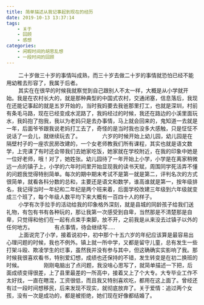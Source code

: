 ```yaml
---
title: 简单描述从我记事起到现在的经历
date: 2019-10-13 13:37:14
tags: 
    - 关于
    - 回顾
    - 感想 
categories: 
    - 闲暇时间的胡思乱想
    - 一段时间的回顾
---
```


&nbsp;&nbsp;&nbsp;&nbsp;&nbsp;&nbsp;&nbsp;&nbsp;二十岁做三十岁的事情叫成熟，而三十岁去做二十岁的事情就恐怕已经不能用幼稚去形容了，我属于后者。  
&nbsp;&nbsp;&nbsp;&nbsp;&nbsp;&nbsp;&nbsp;&nbsp;其实在在很早的时候我就察觉到自己跟别人不太一样，大概是从小学就开始。我是在农村长大的，就是那种典型的中国式农村，交通闭塞，信息落后，我现在还能记事起的就是五岁开始的，当时我妈要去我爸那里打工，也就是深圳，村前有条毛马路，现在已经变成水泥路了，我妈经过的时候，我还在路边的小溪里面玩水，我妈抱了抱我，我以为老妈只是去办事情，马上就会回来的，鬼知道一去就是一年，后面爷爷跟我说老妈打工去了，奇怪的是当时我也没多大感触，只是怔怔不说话了一会儿，就继续玩去了。　　
&nbsp;&nbsp;&nbsp;&nbsp;&nbsp;&nbsp;&nbsp;&nbsp;六岁的时候开始上幼儿园，幼儿园是在隔壁村子的一座农民房改建的，一个女老师教我们所有课程，其实也就是语文数学，上完课了有时还会带我们去她家吃饭，她家就在学校附近，在我的印象中她是一位好老师，哦！对了，她姓张。幼儿园待了一年开始上小学，小学是在离家稍微远一点的镇子上，小学的六年时间里开始显现我的读书天赋，周围同学死活弄不懂的问题我觉得特别简单。每次的期中期末考试不是第一就是第二，评判名次的方式很简单，就看各科分数的总和，主要还是语文和数学，谁高谁就是第一，按年级排名，我记得当时一年纪和二年纪是两个班来着，后面学校改建三年级到六年级就变成三个班了，每个年级人数平均下来大概有一百四十人的样子。  
&nbsp;&nbsp;&nbsp;&nbsp;&nbsp;&nbsp;&nbsp;&nbsp;小学有次手拉手的活动给我的印象格外深刻，就是县城的同龄孩子给我们送礼物，有包有书有各种玩的，那让我第一次感受到自卑，当然那是不清楚那是自卑，只觉得和他们在一起有点束手束脚，放不开，之前我是从来没去过镇子以外的任何地方。　　
&nbsp;&nbsp;&nbsp;&nbsp;&nbsp;&nbsp;&nbsp;&nbsp;有点事情，待会继续写.....  
&nbsp;&nbsp;&nbsp;&nbsp;&nbsp;&nbsp;&nbsp;&nbsp;上面说完了小学，接着说初中，初中那个十五六岁的年纪应该算是最容易出心理问题的时候，我也不例外。镇上就一所中学，又都是留守儿童，总有发生一些打架斗殴、欺凌学生的烂事，虽然我并没有参与其中，但这确确实实影响了我。那时候我很喜欢看书，特别爱幻想，成绩也还保持的不错，发生转变是在初二换班的时候。　　
&nbsp;&nbsp;&nbsp;&nbsp;&nbsp;&nbsp;&nbsp;&nbsp;刚刚电脑出了点问题，我没啥心思写了，就简单描述一下把，后面成绩变得很差，上了县里最差的一所高中，接着又上了个大专。大专毕业工作不太好找，一直在瞎混，工资很低，而且我又特别喜欢吃，都用在这上面了。曾经还有过一段时间想移民，后来发现不现实，就彻底放弃了。关于爱情：追过两个女孩，没有一次是成功的，都是被拒绝，她们现在好像都结婚了。 

 

